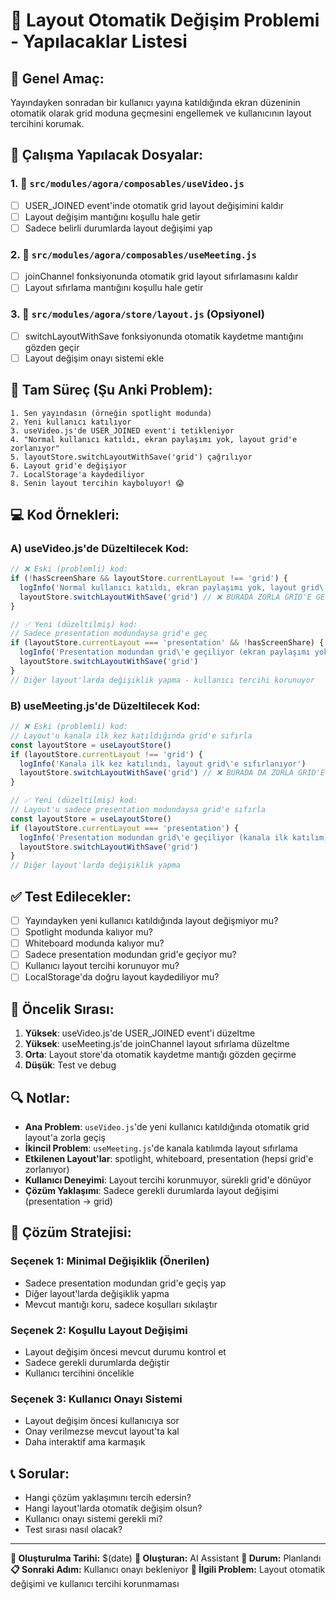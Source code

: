# 🎯 Layout Otomatik Değişim Problemi - Yapılacaklar Listesi

## **🎯 Genel Amaç:**
Yayındayken sonradan bir kullanıcı yayına katıldığında ekran düzeninin otomatik olarak grid moduna geçmesini engellemek ve kullanıcının layout tercihini korumak.

## **🔧 Çalışma Yapılacak Dosyalar:**

### **1. 📝 `src/modules/agora/composables/useVideo.js`**
- [ ] USER_JOINED event'inde otomatik grid layout değişimini kaldır
- [ ] Layout değişim mantığını koşullu hale getir
- [ ] Sadece belirli durumlarda layout değişimi yap

### **2. 📝 `src/modules/agora/composables/useMeeting.js`**
- [ ] joinChannel fonksiyonunda otomatik grid layout sıfırlamasını kaldır
- [ ] Layout sıfırlama mantığını koşullu hale getir

### **3. 📝 `src/modules/agora/store/layout.js` (Opsiyonel)**
- [ ] switchLayoutWithSave fonksiyonunda otomatik kaydetme mantığını gözden geçir
- [ ] Layout değişim onayı sistemi ekle

## **🔄 Tam Süreç (Şu Anki Problem):**

```
1. Sen yayındasın (örneğin spotlight modunda)
2. Yeni kullanıcı katılıyor
3. useVideo.js'de USER_JOINED event'i tetikleniyor
4. "Normal kullanıcı katıldı, ekran paylaşımı yok, layout grid'e zorlanıyor"
5. layoutStore.switchLayoutWithSave('grid') çağrılıyor
6. Layout grid'e değişiyor
7. LocalStorage'a kaydediliyor
8. Senin layout tercihin kayboluyor! 😱
```

## **💻 Kod Örnekleri:**

### **A) useVideo.js'de Düzeltilecek Kod:**
```javascript
// ❌ Eski (problemli) kod:
if (!hasScreenShare && layoutStore.currentLayout !== 'grid') {
  logInfo('Normal kullanıcı katıldı, ekran paylaşımı yok, layout grid\'e zorlanıyor', { uid: user.uid })
  layoutStore.switchLayoutWithSave('grid') // ❌ BURADA ZORLA GRID'E GEÇİYOR!
}

// ✅ Yeni (düzeltilmiş) kod:
// Sadece presentation modundaysa grid'e geç
if (layoutStore.currentLayout === 'presentation' && !hasScreenShare) {
  logInfo('Presentation modundan grid\'e geçiliyor (ekran paylaşımı yok)')
  layoutStore.switchLayoutWithSave('grid')
}
// Diğer layout'larda değişiklik yapma - kullanıcı tercihi korunuyor
```

### **B) useMeeting.js'de Düzeltilecek Kod:**
```javascript
// ❌ Eski (problemli) kod:
// Layout'u kanala ilk kez katıldığında grid'e sıfırla
const layoutStore = useLayoutStore()
if (layoutStore.currentLayout !== 'grid') {
  logInfo('Kanala ilk kez katılındı, layout grid\'e sıfırlanıyor')
  layoutStore.switchLayoutWithSave('grid') // ❌ BURADA DA ZORLA GRID'E GEÇİYOR!
}

// ✅ Yeni (düzeltilmiş) kod:
// Layout'u sadece presentation modundaysa grid'e sıfırla
const layoutStore = useLayoutStore()
if (layoutStore.currentLayout === 'presentation') {
  logInfo('Presentation modundan grid\'e geçiliyor (kanala ilk katılım)')
  layoutStore.switchLayoutWithSave('grid')
}
// Diğer layout'larda değişiklik yapma
```

## **✅ Test Edilecekler:**

- [ ] Yayındayken yeni kullanıcı katıldığında layout değişmiyor mu?
- [ ] Spotlight modunda kalıyor mu?
- [ ] Whiteboard modunda kalıyor mu?
- [ ] Sadece presentation modundan grid'e geçiyor mu?
- [ ] Kullanıcı layout tercihi korunuyor mu?
- [ ] LocalStorage'da doğru layout kaydediliyor mu?

## **📅 Öncelik Sırası:**

1. **Yüksek**: useVideo.js'de USER_JOINED event'i düzeltme
2. **Yüksek**: useMeeting.js'de joinChannel layout sıfırlama düzeltme
3. **Orta**: Layout store'da otomatik kaydetme mantığı gözden geçirme
4. **Düşük**: Test ve debug

## **🔍 Notlar:**

- **Ana Problem**: `useVideo.js`'de yeni kullanıcı katıldığında otomatik grid layout'a zorla geçiş
- **İkincil Problem**: `useMeeting.js`'de kanala katılımda layout sıfırlama
- **Etkilenen Layout'lar**: spotlight, whiteboard, presentation (hepsi grid'e zorlanıyor)
- **Kullanıcı Deneyimi**: Layout tercihi korunmuyor, sürekli grid'e dönüyor
- **Çözüm Yaklaşımı**: Sadece gerekli durumlarda layout değişimi (presentation → grid)

## **🚀 Çözüm Stratejisi:**

### **Seçenek 1: Minimal Değişiklik (Önerilen)**
- Sadece presentation modundan grid'e geçiş yap
- Diğer layout'larda değişiklik yapma
- Mevcut mantığı koru, sadece koşulları sıkılaştır

### **Seçenek 2: Koşullu Layout Değişimi**
- Layout değişim öncesi mevcut durumu kontrol et
- Sadece gerekli durumlarda değiştir
- Kullanıcı tercihini öncelikle

### **Seçenek 3: Kullanıcı Onayı Sistemi**
- Layout değişim öncesi kullanıcıya sor
- Onay verilmezse mevcut layout'ta kal
- Daha interaktif ama karmaşık

## **📞 Sorular:**

- Hangi çözüm yaklaşımını tercih edersin?
- Hangi layout'larda otomatik değişim olsun?
- Kullanıcı onayı sistemi gerekli mi?
- Test sırası nasıl olacak?

---

**📅 Oluşturulma Tarihi:** $(date)
**👤 Oluşturan:** AI Assistant
**🎯 Durum:** Planlandı
**📋 Sonraki Adım:** Kullanıcı onayı bekleniyor
**🔗 İlgili Problem:** Layout otomatik değişimi ve kullanıcı tercihi korunmaması
